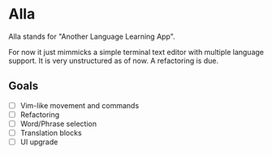 # Alla

Alla stands for "Another Language Learning App".

For now it just mimmicks a simple terminal text editor with multiple language support.
It is very unstructured as of now. A refactoring is due.

## Goals

- [ ] Vim-like movement and commands
- [ ] Refactoring
- [ ] Word/Phrase selection
- [ ] Translation blocks
- [ ] UI upgrade
